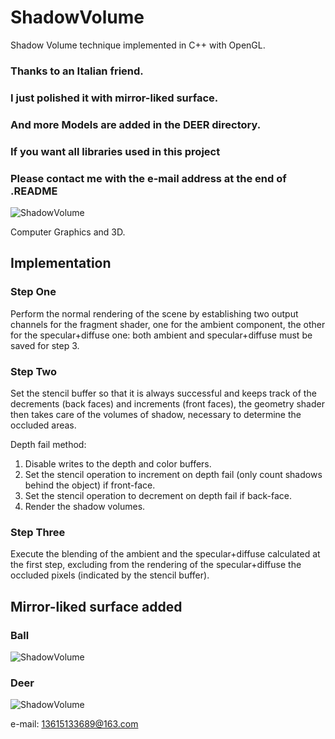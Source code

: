 # ShadowVolume
Shadow Volume technique implemented in C++ with OpenGL.

### Thanks to an Italian friend.
### I just polished it with mirror-liked surface.
### And more Models are added in the DEER directory.
### If you want all libraries used in this project
### Please contact me with the e-mail address at the end of .README
![ShadowVolume](https://image.ibb.co/maYiqH/Screenshot_2018_03_19_12_08_19.png)

Computer Graphics and 3D.

## Implementation
### Step One
Perform the normal rendering of the scene by establishing two output channels for the fragment shader, one for the ambient component, the other for the specular+diffuse one: both ambient and specular+diffuse must be saved for step 3.
### Step Two
Set the stencil buffer so that it is always successful and keeps track of the decrements (back faces) and increments (front faces), the geometry shader then takes care of the volumes of shadow, necessary to determine the occluded areas.

Depth fail method:
1. Disable writes to the depth and color buffers.
2. Set the stencil operation to increment on depth fail (only count shadows behind the object) if front-face.
3. Set the stencil operation to decrement on depth fail if back-face.
4. Render the shadow volumes.

### Step Three
Execute the blending of the ambient and the specular+diffuse calculated at the first step, excluding from the rendering of the specular+diffuse the occluded pixels (indicated by the stencil buffer).

## Mirror-liked surface added
### Ball
![ShadowVolume](http://47.110.134.247/OpenGL/ball1.png)
### Deer
![ShadowVolume](http://47.110.134.247/OpenGL/deer2.png)

e-mail: 13615133689@163.com
